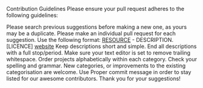 Contribution Guidelines
Please ensure your pull request adheres to the following guidelines:

Please search previous suggestions before making a new one, as yours may be a duplicate.
Please make an individual pull request for each suggestion.
Use the following format: [RESOURCE](REPO-LINK) - DESCRIPTION. [LICENCE] [website](WEB-LINK)
Keep descriptions short and simple.
End all descriptions with a full stop/period.
Make sure your text editor is set to remove trailing whitespace.
Order projects alphabetically within each category.
Check your spelling and grammar.
New categories, or improvements to the existing categorisation are welcome.
Use Proper commit message in order to stay listed for our awesome contributors.
Thank you for your suggestions!
